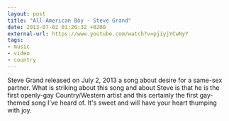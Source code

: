 ```yaml
---
layout: post
title: "All-American Boy - Steve Grand"
date: 2013-07-02 01:26:32 +0200
external-url: https://www.youtube.com/watch?v=pjiyjYCwNyY
tags:
- music
- video
- country
---
```


Steve Grand released on July 2, 2013 a song about desire for a same-sex partner.
What is striking about this song and about Steve is that he is the first
openly-gay Country/Western artist and this certainly the first gay-themed song
I've heard of. It's sweet and will have your heart thumping with joy.
